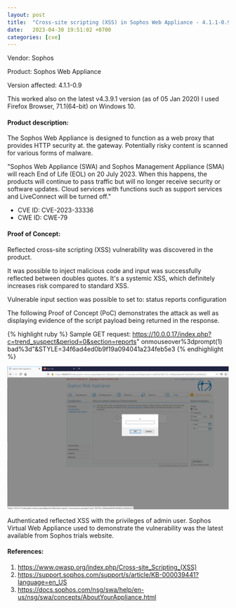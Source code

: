```yaml
---
layout: post
title:  "Cross-site scripting (XSS) in Sophos Web Appliance - 4.1.1-0.9"
date:   2023-04-30 19:51:02 +0700 
categories: [cve]
---
```


Vendor: Sophos

Product: Sophos Web Appliance

Version affected: 4.1.1-0.9

This worked also on the latest v4.3.9.1 version (as of 05 Jan 2020)
I used Firefox Browser, 71.1(64-bit) on Windows 10.

#### Product description:
The Sophos Web Appliance is designed to function as a web proxy that provides HTTP security at. the gateway. 
Potentially risky content is scanned for various forms of malware.

"Sophos Web Appliance (SWA) and Sophos Management Appliance (SMA) will reach End of Life (EOL) on 20 July 2023. When this happens, the products will continue to pass traffic but will no longer receive security or software updates. Cloud services with functions such as support services and LiveConnect will be turned off."

* CVE ID: CVE-2023-33336
* CWE ID: CWE-79

#### Proof of Concept:

Reflected cross-site scripting (XSS) vulnerability was discovered in the product.

It was possible to inject malicious code and input was successfully reflected between doubles quotes.
It's a systemic XSS, which definitely increases risk compared to standard XSS.

Vulnerable input section was possible to set to:
status
reports
configuration

The following Proof of Concept (PoC) demonstrates the attack as well as displaying evidence of the script payload being returned in the response. 

{% highlight ruby %}
Sample GET request:
https://10.0.0.17/index.php?c=trend_suspect&period=0&section=reports" onmouseover%3dprompt(1) bad%3d"&STYLE=34f6ad4ed0b9f19a094041a234feb5e3
{% endhighlight %}

![Java Script executed when the page loads in the user's browser](/static/img/swa-4.1.1.png)

Authenticated reflected XSS with the privileges of admin user.
Sophos Virtual Web Appliance used to demonstrate the vulnerability was the latest available from Sophos trials website. 

#### References:
1. https://www.owasp.org/index.php/Cross-site_Scripting_(XSS)
2. https://support.sophos.com/support/s/article/KB-000039441?language=en_US
3. https://docs.sophos.com/nsg/swa/help/en-us/nsg/swa/concepts/AboutYourAppliance.html
